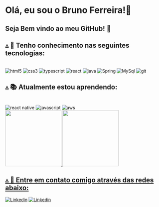 # Olá, eu sou o Bruno Ferreira!👋

## Seja Bem vindo ao meu GitHub! 🚀

## ▵ 🚀 Tenho conhecimento nas seguintes tecnologias: 
<div style="display: inline_block"><br/>
  <img align="center" alt="html5" src="https://img.shields.io/badge/HTML5-E34F26?style=for-the-badge&logo=html5&logoColor=white">
  <img align="center" alt="css3" src="https://img.shields.io/badge/CSS3-1572B6?style=for-the-badge&logo=css3&logoColor=white">
  <img align="center" alt="typescript" src="https://img.shields.io/badge/HTML5-E34F26?style=for-the-badge&logo=html5&logoColor=white](https://img.shields.io/badge/TypeScript-007ACC?style=for-the-badge&logo=typescript&logoColor=white">
  <img align="center" alt="react" src="https://img.shields.io/badge/React-20232A?style=for-the-badge&logo=react&logoColor=61DAFB">
  <img align="center" alt="java" src="https://img.shields.io/badge/Java-ED8B00?style=for-the-badge&logo=openjdk&logoColor=white">
  <img align="center" alt="Spring" src="https://img.shields.io/badge/HTML5-E34F26?style=for-the-badge&logo=html5&logoColor=white](https://img.shields.io/badge/Spring-6DB33F?style=for-the-badge&logo=spring&logoColor=white">
  <img align="center" alt="MySql" src="https://img.shields.io/badge/HTML5-E34F26?style=for-the-badge&logo=html5&logoColor=white](https://img.shields.io/badge/MySQL-00000F?style=for-the-badge&logo=mysql&logoColor=white">
  <img align="center" alt="git" src="https://img.shields.io/badge/GIT-E44C30?style=for-the-badge&logo=git&logoColor=white">
</div>

## ▵ 📚 Atualmente estou aprendendo: 

<div style="display: inline_block"><br/>
   <img align="center" alt="react native" src="https://img.shields.io/badge/HTML5-E34F26?style=for-the-badge&logo=html5&logoColor=white](https://img.shields.io/badge/React_Native-20232A?style=for-the-badge&logo=react&logoColor=61DAFB">
  <img align="center" alt="javascript" src="https://img.shields.io/badge/HTML5-E34F26?style=for-the-badge&logo=html5&logoColor=white](https://img.shields.io/badge/JavaScript-323330?style=for-the-badge&logo=javascript&logoColor=F7DF1E">
  <img align="center" alt="aws" src="https://img.shields.io/badge/HTML5-E34F26?style=for-the-badge&logo=html5&logoColor=white](https://img.shields.io/badge/Amazon_AWS-232F3E?style=for-the-badge&logo=amazon-aws&logoColor=white">
</div>

<div>
<a href="https://github.com/brunoo-lcf">
<img loading="lazy" height="180em" src="https://github-readme-stats.vercel.app/api/top-langs/?username=brunoo-lcf&layout=compact&langs_count=7&theme=dracula"/>
<img loading="lazy" height="180em" src="https://github-readme-stats.vercel.app/api?username=brunoo-lcf&show_icons=true&theme=dracula&include_all_commits=true&count_private=true"/>
</div>

## ▵ 📩 Entre em contato comigo através das redes abaixo: 

[![Linkedin](https://img.shields.io/badge/LinkedIn-0077B5?style=for-the-badge&logo=linkedin&logoColor=white)](https://www.linkedin.com/in/bruno-ferreira-500604240/)
[![Linkedin](https://img.shields.io/badge/Gmail-D14836?style=for-the-badge&logo=gmail&logoColor=white)](mailto:brunoo.lcf10@gmail.com)
